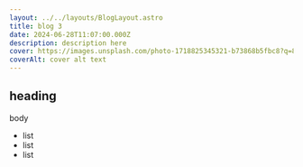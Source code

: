 ```yaml
---
layout: ../../layouts/BlogLayout.astro
title: blog 3
date: 2024-06-28T11:07:00.000Z
description: description here
cover: https://images.unsplash.com/photo-1718825345321-b73868b5fbc8?q=80&w=1887&auto=format&fit=crop&ixlib=rb-4.0.3&ixid=M3wxMjA3fDB8MHxwaG90by1wYWdlfHx8fGVufDB8fHx8fA%3D%3D
coverAlt: cover alt text
---
```

## heading

body

* list
* list
* list
